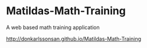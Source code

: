 Matildas-Math-Training
======================

A web based math training application

http://donkarlssonsan.github.io/Matildas-Math-Training
